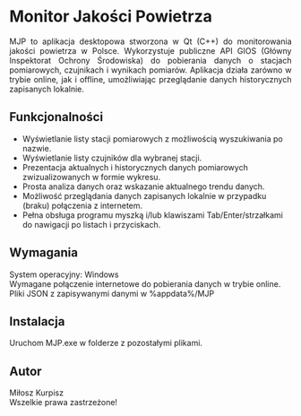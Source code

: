 # Monitor Jakości Powietrza
<div style="text-align: justify">
MJP to aplikacja desktopowa stworzona w Qt (C++) do monitorowania jakości powietrza w Polsce. Wykorzystuje publiczne API GIOS (Główny Inspektorat Ochrony Środowiska) do pobierania danych o stacjach pomiarowych, czujnikach i wynikach pomiarów. Aplikacja działa zarówno w trybie online, jak i offline, umożliwiając przeglądanie danych historycznych zapisanych lokalnie.
</div>

## Funkcjonalności

* Wyświetlanie listy stacji pomiarowych z możliwością wyszukiwania po nazwie.<br>
* Wyświetlanie listy czujników dla wybranej stacji.<br>
* Prezentacja aktualnych i historycznych danych pomiarowych zwizualizowanych w formie wykresu.<br>
* Prosta analiza danych oraz wskazanie aktualnego trendu danych.<br>
* Możliwość przeglądania danych zapisanych lokalnie w przypadku (braku) połączenia z internetem.<br>
* Pełna obsługa programu myszką i/lub klawiszami Tab/Enter/strzałkami do nawigacji po listach i przyciskach.<br>

## Wymagania

System operacyjny: Windows<br>
Wymagane połączenie internetowe do pobierania danych w trybie online.<br>
Pliki JSON z zapisywanymi danymi w %appdata%/MJP<br>

## Instalacja

Uruchom MJP.exe w folderze z pozostałymi plikami.

## Autor

Miłosz Kurpisz<br>
Wszelkie prawa zastrzeżone!
